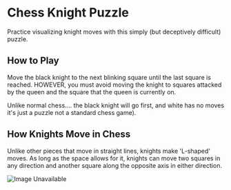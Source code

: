 # Chess Knight Puzzle

Practice visualizing knight moves with this simply (but deceptively difficult) puzzle.

## How to Play
Move the black knight to the next blinking square until the last square is reached. HOWEVER, you must avoid moving the knight to squares attacked by the queen and the square that the queen is currently on. 

Unlike normal chess.... the black knight will go first, and white has no moves it's just a puzzle not a standard chess game). 

## How Knights Move in Chess
Unlike other pieces that move in straight lines, knights make 'L-shaped' moves. As long as the space allows for it, knights can move two squares in any direction and another square along the opposite axis in either direction. 

![Image Unavailable](https://s3.amazonaws.com/hr-assets/0/1486410238-98ef4547f1-knightl-example-ps.png)
